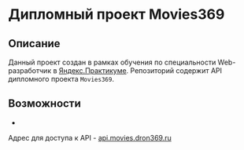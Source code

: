 # Дипломный проект Movies369

## Описание
Данный проект создан в рамках обучения по специальности Web-разработчик в [Яндекс.Практикуме](https://praktikum.yandex.ru/).
Репозиторий содержит API дипломного проекта `Movies369`.

## Возможности
- 

  
Адрес для доступа к API - [api.movies.dron369.ru](https://api.movies.dron369.ru/)



